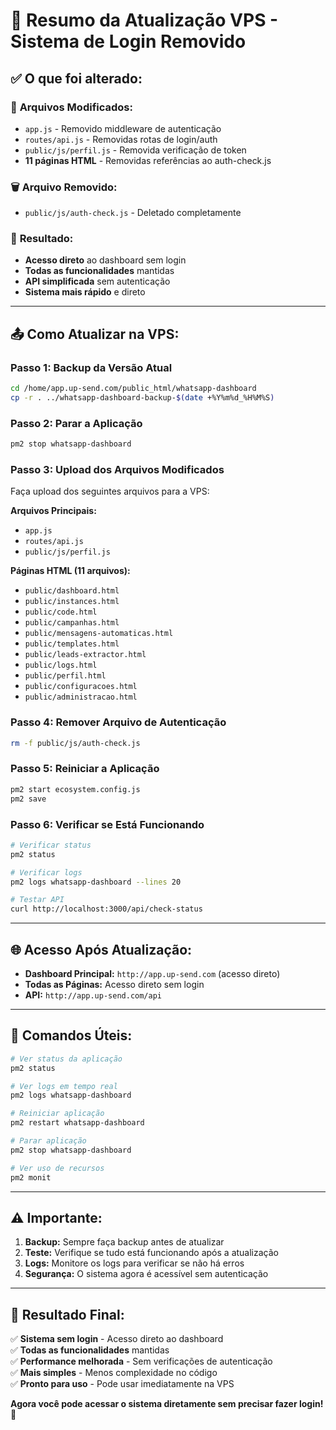 # 🚀 Resumo da Atualização VPS - Sistema de Login Removido

## ✅ O que foi alterado:

### 🔧 **Arquivos Modificados:**
- `app.js` - Removido middleware de autenticação
- `routes/api.js` - Removidas rotas de login/auth
- `public/js/perfil.js` - Removida verificação de token
- **11 páginas HTML** - Removidas referências ao auth-check.js

### 🗑️ **Arquivo Removido:**
- `public/js/auth-check.js` - Deletado completamente

### 🎯 **Resultado:**
- **Acesso direto** ao dashboard sem login
- **Todas as funcionalidades** mantidas
- **API simplificada** sem autenticação
- **Sistema mais rápido** e direto

---

## 📤 **Como Atualizar na VPS:**

### **Passo 1: Backup da Versão Atual**
```bash
cd /home/app.up-send.com/public_html/whatsapp-dashboard
cp -r . ../whatsapp-dashboard-backup-$(date +%Y%m%d_%H%M%S)
```

### **Passo 2: Parar a Aplicação**
```bash
pm2 stop whatsapp-dashboard
```

### **Passo 3: Upload dos Arquivos Modificados**
Faça upload dos seguintes arquivos para a VPS:

**Arquivos Principais:**
- `app.js`
- `routes/api.js`
- `public/js/perfil.js`

**Páginas HTML (11 arquivos):**
- `public/dashboard.html`
- `public/instances.html`
- `public/code.html`
- `public/campanhas.html`
- `public/mensagens-automaticas.html`
- `public/templates.html`
- `public/leads-extractor.html`
- `public/logs.html`
- `public/perfil.html`
- `public/configuracoes.html`
- `public/administracao.html`

### **Passo 4: Remover Arquivo de Autenticação**
```bash
rm -f public/js/auth-check.js
```

### **Passo 5: Reiniciar a Aplicação**
```bash
pm2 start ecosystem.config.js
pm2 save
```

### **Passo 6: Verificar se Está Funcionando**
```bash
# Verificar status
pm2 status

# Verificar logs
pm2 logs whatsapp-dashboard --lines 20

# Testar API
curl http://localhost:3000/api/check-status
```

---

## 🌐 **Acesso Após Atualização:**

- **Dashboard Principal:** `http://app.up-send.com` (acesso direto)
- **Todas as Páginas:** Acesso direto sem login
- **API:** `http://app.up-send.com/api`

---

## 🔧 **Comandos Úteis:**

```bash
# Ver status da aplicação
pm2 status

# Ver logs em tempo real
pm2 logs whatsapp-dashboard

# Reiniciar aplicação
pm2 restart whatsapp-dashboard

# Parar aplicação
pm2 stop whatsapp-dashboard

# Ver uso de recursos
pm2 monit
```

---

## ⚠️ **Importante:**

1. **Backup:** Sempre faça backup antes de atualizar
2. **Teste:** Verifique se tudo está funcionando após a atualização
3. **Logs:** Monitore os logs para verificar se não há erros
4. **Segurança:** O sistema agora é acessível sem autenticação

---

## 🎉 **Resultado Final:**

✅ **Sistema sem login** - Acesso direto ao dashboard  
✅ **Todas as funcionalidades** mantidas  
✅ **Performance melhorada** - Sem verificações de autenticação  
✅ **Mais simples** - Menos complexidade no código  
✅ **Pronto para uso** - Pode usar imediatamente na VPS  

**Agora você pode acessar o sistema diretamente sem precisar fazer login!** 🚀
